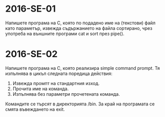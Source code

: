 # 2016-SE-01

Напишете програма на C, която по подадено име на (текстови) файл като параметър, извежда съдържанието на файла сортирано, чрез употреба на външните програми cat и sort през pipe().

# 2016-SE-02

Напишете програма на C, която реализира simple command prompt. Тя изпълнява в цикъл следната поредица действия:
1. Извежда промпт на стандартния изход.
2. Прочита име на команда.
3. Изпълнява без параметри прочетената команда.

Командите се търсят в директорията /bin. За край на програмата се смята въвеждането на exit.
